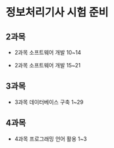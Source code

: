 # 정보처리기사 시험 준비

## 2과목

- 2과목 소프트웨어 개발 10~14

- 2과목 소프트웨어 개발 15~21

## 3과목

- 3과목 데이터베이스 구축 1~29

## 4과목

- 4과목 프로그래밍 언어 활용 1~3
